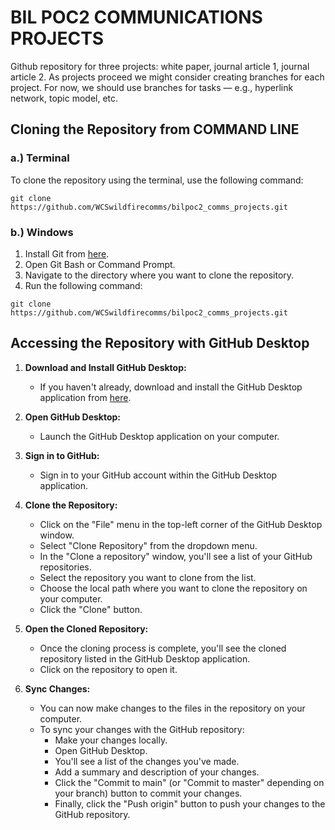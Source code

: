 # BIL POC2 COMMUNICATIONS PROJECTS

Github repository for three projects: white paper, journal article 1, journal article 2. As projects proceed we might consider creating branches for each project. For now, we should use branches for tasks — e.g., hyperlink network, topic model, etc.

## Cloning the Repository from COMMAND LINE

### a.) Terminal
To clone the repository using the terminal, use the following command:

```git clone https://github.com/WCSwildfirecomms/bilpoc2_comms_projects.git```


### b.) Windows
1. Install Git from [here](https://git-scm.com/download/win).
2. Open Git Bash or Command Prompt.
3. Navigate to the directory where you want to clone the repository.
4. Run the following command:

```git clone https://github.com/WCSwildfirecomms/bilpoc2_comms_projects.git```


## Accessing the Repository with GitHub Desktop

1. **Download and Install GitHub Desktop:**
   - If you haven't already, download and install the GitHub Desktop application from [here](https://desktop.github.com/).

2. **Open GitHub Desktop:**
   - Launch the GitHub Desktop application on your computer.

3. **Sign in to GitHub:**
   - Sign in to your GitHub account within the GitHub Desktop application.

4. **Clone the Repository:**
   - Click on the "File" menu in the top-left corner of the GitHub Desktop window.
   - Select "Clone Repository" from the dropdown menu.
   - In the "Clone a repository" window, you'll see a list of your GitHub repositories.
   - Select the repository you want to clone from the list.
   - Choose the local path where you want to clone the repository on your computer.
   - Click the "Clone" button.

5. **Open the Cloned Repository:**
   - Once the cloning process is complete, you'll see the cloned repository listed in the GitHub Desktop application.
   - Click on the repository to open it.

6. **Sync Changes:**
   - You can now make changes to the files in the repository on your computer.
   - To sync your changes with the GitHub repository:
     - Make your changes locally.
     - Open GitHub Desktop.
     - You'll see a list of the changes you've made.
     - Add a summary and description of your changes.
     - Click the "Commit to main" (or "Commit to master" depending on your branch) button to commit your changes.
     - Finally, click the "Push origin" button to push your changes to the GitHub repository.
